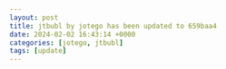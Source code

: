 ```yaml
---
layout: post
title: jtbubl by jotego has been updated to 659baa4
date: 2024-02-02 16:43:14 +0000
categories: [jotego, jtbubl]
tags: [update]
---
```


